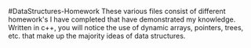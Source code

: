 #DataStructures-Homework
These various files consist of different homework's I have completed that have demonstrated my knowledge. 
Written in c++, you will notice the use of dynamic arrays, pointers, trees, etc. that make up the majority ideas of data structures.
